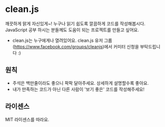 clean.js
========
깨끗하게 맑게 자신있게~! 누구나 읽기 쉽도록 깔끔하게 코드를 작성해봅시다. JavaScript 공부 하시는 분들께도 도움이 되는 프로젝트를 만들고 싶어요.

- clean.js는 누구에게나 열려있어요. clean.js 유저 그룹(https://www.facebook.com/groups/cleanjs)에서 커미터 신청을 부탁드립니다 :)

원칙
----
- 주석은 백만줄이라도 좋으니 팍팍 달아주세요. 상세하게 설명할수록 좋아요.
- 내가 만족하는 코드가 아닌 다른 사람이 '보기 좋은' 코드를 작성해주세요!

라이센스
--------
MIT 라이센스를 따라요.
